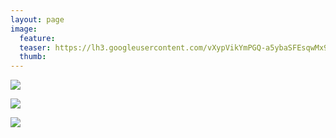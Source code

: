 ```yaml
---
layout: page
image:
  feature:
  teaser: https://lh3.googleusercontent.com/vXypVikYmPGQ-a5ybaSFEsqwMx9z0d9P_0RT1j3CUq-PHr3sjtAIwjUsxgDt5phLbcizhYkru2XBsi-FpvwyRNQScz2M6nQSUyEqeOuK7UB8jT_cZRBZNUi78gi_ycFJOlFK-BZY1ja7zM4VN2yz8CM28az-shwl1v6nyDv6ng0MBKDnRS7r9MLdiMjzbBZms68Z-hd3FyoKVTKQ1h64Cfy43v1Th0nq4mekuU5T2GHdzWMMiZ17lCFlgxA61usSbLp2AUUP2LEzvuw8y1DgtIHic_wlVeoxIChuY_czdMQ1FgNAmxk5EbeALPXhwjPvAme1wFc3USKN7HxZK69yPxAqCRLfQAwNAoQhsAp8AEYRUK0f3doT8YaoLH-TuI_FNwxDjupLKjuRfGPWHJwSSyt5uIGzSvPbclQq1Zbj5MXqrZ9mUs4IW2O8HPTx2QZow8mVUeKaWdBaGiMDNQ2v2Ph4582dMOEzsefTWKz1JfeXVGL-g-M_VH8ADHdQV8bfyEXuXuVpEALSfXfwuP_MsGZwAKmABLBwVuMc9QS9fl-bU5v6t6EtivRxq6swMuvc92vk=w245
  thumb:
---
```


[![](https://dl.dropboxusercontent.com/sh/ea1wtnz7z734o12/AAA1KGJdaOElaFoPtR32Mg5oa/luontokuvat/talvi/DSC60723-800px.jpg)](https://dl.dropboxusercontent.com/sh/ea1wtnz7z734o12/AAAEnBUxZsdh1zhfzQPpvzIHa/luontokuvat/talvi/DSC60723.jpg)

[![](https://dl.dropboxusercontent.com/sh/ea1wtnz7z734o12/AADo6wvoPtZEacplMki-wwAsa/luontokuvat/talvi/DSC60729-800px.jpg)](https://dl.dropboxusercontent.com/sh/ea1wtnz7z734o12/AACTnhoUF6cjix4Z4ZXVVQA7a/luontokuvat/talvi/DSC60729.jpg)

[![](https://dl.dropboxusercontent.com/sh/ea1wtnz7z734o12/AACr0TQbIVk7Qk3JNX3_vxqsa/luontokuvat/talvi/DSC60732-800px.jpg)](https://dl.dropboxusercontent.com/sh/ea1wtnz7z734o12/AABXtqYH5hOpsCCjiU5cNekxa/luontokuvat/talvi/DSC60732.jpg)
